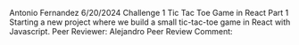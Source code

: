 Antonio Fernandez
6/20/2024
Challenge 1 Tic Tac Toe Game in React Part 1
Starting a new project where we build a small tic-tac-toe game in React with Javascript.
Peer Reviewer: Alejandro 
Peer Review Comment:
